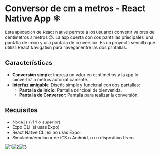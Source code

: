 # Conversor de cm a metros  - React Native App ⚛️

Esta aplicación de React Native permite a los usuarios convertir valores de centímetros a metros 😊. La app cuenta con dos pantallas principales: una pantalla de inicio y una pantalla de conversión. Es un proyecto sencillo que utiliza React Navigation para navegar entre las dos pantallas.

## Características

- **Conversión simple**: Ingresa un valor en centímetros y la app lo convertirá a metros automáticamente.
- **Interfaz amigable**: Diseño simple y funcional con dos pantallas:
  - **Pantalla de Inicio**: Pantalla principal de bienvenida.
  - **Pantalla de Conversor**: Pantalla para realizar la conversión.

## Requisitos

- Node.js (v14 o superior)
- Expo CLI (si usas Expo)
- React Native CLI (si no usas Expo)
- Simulador/emulador de iOS o Android, o un dispositivo físico

![1](https://github.com/user-attachments/assets/f9ebce17-cc78-4b85-99c2-a4c4905f7592)![2](https://github.com/user-attachments/assets/2601fe92-1161-4d97-a100-aa486d0bbfe2)![3](https://github.com/user-attachments/assets/82b25deb-1b08-4eea-b09d-04dab99f9fa5)
